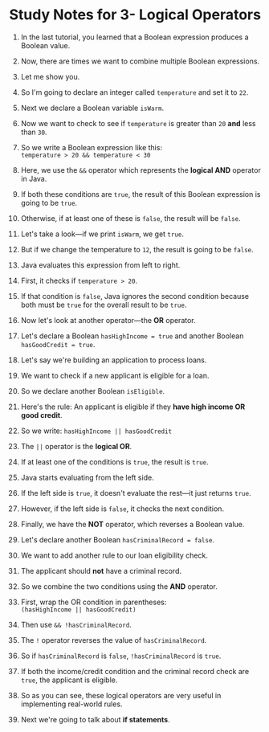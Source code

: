 # Study Notes for 3- Logical Operators

1. In the last tutorial, you learned that a Boolean expression produces a Boolean value.

2. Now, there are times we want to combine multiple Boolean expressions.

3. Let me show you.

4. So I'm going to declare an integer called `temperature` and set it to `22`.

5. Next we declare a Boolean variable `isWarm`.

6. Now we want to check to see if `temperature` is greater than `20` **and** less than `30`.

7. So we write a Boolean expression like this:  
   `temperature > 20 && temperature < 30`

8. Here, we use the `&&` operator which represents the **logical AND** operator in Java.

9. If both these conditions are `true`, the result of this Boolean expression is going to be `true`.

10. Otherwise, if at least one of these is `false`, the result will be `false`.

11. Let's take a look—if we print `isWarm`, we get `true`.

12. But if we change the temperature to `12`, the result is going to be `false`.

13. Java evaluates this expression from left to right.

14. First, it checks if `temperature > 20`.

15. If that condition is `false`, Java ignores the second condition because both must be `true` for the overall result to be `true`.

16. Now let's look at another operator—the **OR** operator.

17. Let's declare a Boolean `hasHighIncome = true` and another Boolean `hasGoodCredit = true`.

18. Let's say we're building an application to process loans.

19. We want to check if a new applicant is eligible for a loan.

20. So we declare another Boolean `isEligible`.

21. Here's the rule: An applicant is eligible if they **have high income OR good credit**.

22. So we write: `hasHighIncome || hasGoodCredit`

23. The `||` operator is the **logical OR**.

24. If at least one of the conditions is `true`, the result is `true`.

25. Java starts evaluating from the left side.

26. If the left side is `true`, it doesn't evaluate the rest—it just returns `true`.

27. However, if the left side is `false`, it checks the next condition.

28. Finally, we have the **NOT** operator, which reverses a Boolean value.

29. Let's declare another Boolean `hasCriminalRecord = false`.

30. We want to add another rule to our loan eligibility check.

31. The applicant should **not** have a criminal record.

32. So we combine the two conditions using the **AND** operator.

33. First, wrap the OR condition in parentheses:  
    `(hasHighIncome || hasGoodCredit)`

34. Then use `&& !hasCriminalRecord`.

35. The `!` operator reverses the value of `hasCriminalRecord`.

36. So if `hasCriminalRecord` is `false`, `!hasCriminalRecord` is `true`.

37. If both the income/credit condition and the criminal record check are `true`, the applicant is eligible.

38. So as you can see, these logical operators are very useful in implementing real-world rules.

39. Next we're going to talk about **if statements**.
